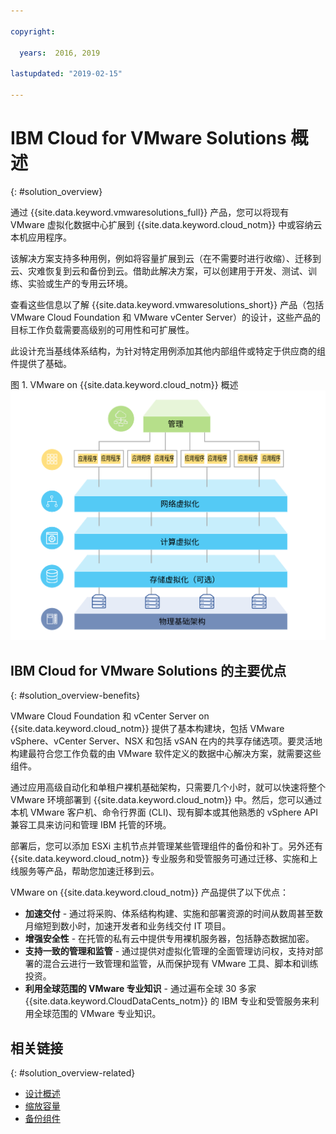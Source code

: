 ```yaml
---

copyright:

  years:  2016, 2019

lastupdated: "2019-02-15"

---
```


# IBM Cloud for VMware Solutions 概述
{: #solution_overview}

通过 {{site.data.keyword.vmwaresolutions_full}} 产品，您可以将现有 VMware 虚拟化数据中心扩展到 {{site.data.keyword.cloud_notm}} 中或容纳云本机应用程序。

该解决方案支持多种用例，例如将容量扩展到云（在不需要时进行收缩）、迁移到云、灾难恢复到云和备份到云。借助此解决方案，可以创建用于开发、测试、训练、实验或生产的专用云环境。

查看这些信息以了解 {{site.data.keyword.vmwaresolutions_short}} 产品（包括 VMware Cloud Foundation 和 VMware vCenter Server）的设计，这些产品的目标工作负载需要高级别的可用性和可扩展性。

此设计充当基线体系结构，为针对特定用例添加其他内部组件或特定于供应商的组件提供了基础。

图 1. VMware on {{site.data.keyword.cloud_notm}} 概述
![VMware on {{site.data.keyword.cloud_notm}}](solution_overview.svg "该解决方案用于对可在其中运行应用程序的 VM 所使用的计算、网络和（可选）存储资源进行虚拟化。")

## IBM Cloud for VMware Solutions 的主要优点
{: #solution_overview-benefits}

VMware Cloud Foundation 和 vCenter Server on {{site.data.keyword.cloud_notm}} 提供了基本构建块，包括 VMware vSphere、vCenter Server、NSX 和包括 vSAN 在内的共享存储选项。要灵活地构建最符合您工作负载的由 VMware 软件定义的数据中心解决方案，就需要这些组件。

通过应用高级自动化和单租户裸机基础架构，只需要几个小时，就可以快速将整个 VMware 环境部署到 {{site.data.keyword.cloud_notm}} 中。然后，您可以通过本机 VMware 客户机、命令行界面 (CLI)、现有脚本或其他熟悉的 vSphere API 兼容工具来访问和管理 IBM 托管的环境。

部署后，您可以添加 ESXi 主机节点并管理某些管理组件的备份和补丁。另外还有 {{site.data.keyword.cloud_notm}} 专业服务和受管服务可通过迁移、实施和上线服务等产品，帮助您加速迁移到云。

VMware on {{site.data.keyword.cloud_notm}} 产品提供了以下优点：

* **加速交付** - 通过将采购、体系结构构建、实施和部署资源的时间从数周甚至数月缩短到数小时，加速开发者和业务线交付 IT 项目。
* **增强安全性** - 在托管的私有云中提供专用裸机服务器，包括静态数据加密。
* **支持一致的管理和监管** - 通过提供对虚拟化管理的全面管理访问权，支持对部署的混合云进行一致管理和监管，从而保护现有 VMware 工具、脚本和训练投资。
* **利用全球范围的 VMware 专业知识** - 通过遍布全球 30 多家 {{site.data.keyword.CloudDataCents_notm}} 的 IBM 专业和受管服务来利用全球范围的 VMware 专业知识。

## 相关链接
{: #solution_overview-related}

* [设计概述](/docs/services/vmwaresolutions/archiref/solution?topic=vmware-solutions-design_overview)
* [缩放容量](/docs/services/vmwaresolutions/archiref/solution?topic=vmware-solutions-solution_scaling)
* [备份组件](/docs/services/vmwaresolutions/archiref/solution?topic=vmware-solutions-solution_backingup)
